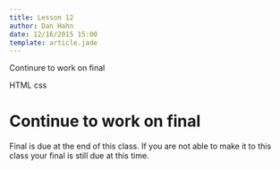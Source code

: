 ```yaml
---
title: Lesson 12
author: Dan Hahn
date: 12/16/2015 15:00
template: article.jade
---
```


Continure to work on final <div><span class="label label-default html"><i class="fa fa-html5"></i>HTML</span> <span class="label label-default css"><i class="fa fa-css3"></i>css</span></div>

<span class="more"></span>

# Continue to work on final

Final is due at the end of this class.  If you are not able to make it to this class your final is still due at this time.
